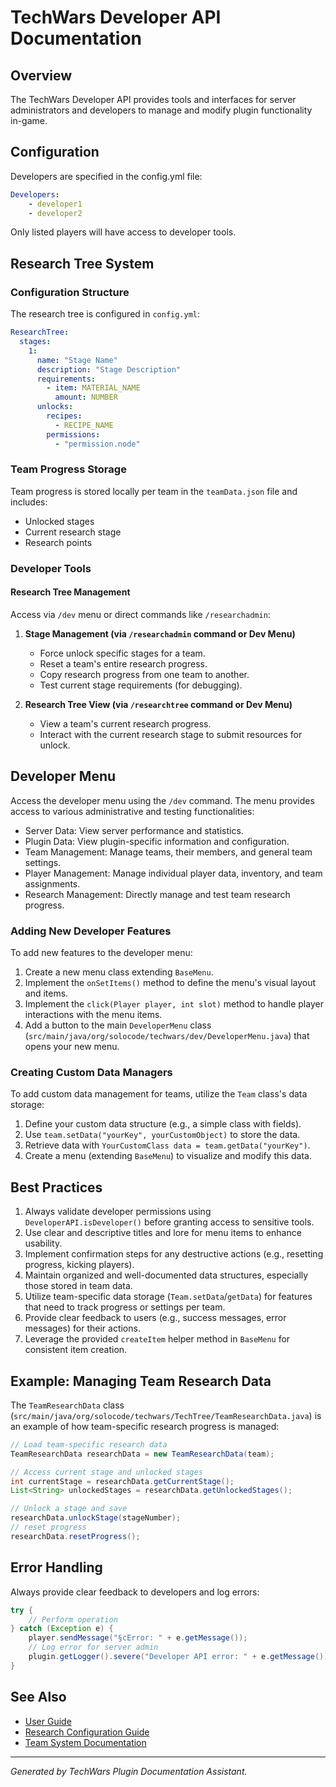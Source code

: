 # TechWars Developer API Documentation

## Overview
The TechWars Developer API provides tools and interfaces for server administrators and developers to manage and modify plugin functionality in-game.

## Configuration
Developers are specified in the config.yml file:
```yaml
Developers:
    - developer1
    - developer2
```
Only listed players will have access to developer tools.

## Research Tree System

### Configuration Structure
The research tree is configured in `config.yml`:
```yaml
ResearchTree:
  stages:
    1:
      name: "Stage Name"
      description: "Stage Description"
      requirements:
        - item: MATERIAL_NAME
          amount: NUMBER
      unlocks:
        recipes:
          - RECIPE_NAME
        permissions:
          - "permission.node"
```

### Team Progress Storage
Team progress is stored locally per team in the `teamData.json` file and includes:
- Unlocked stages
- Current research stage
- Research points

### Developer Tools

#### Research Tree Management
Access via `/dev` menu or direct commands like `/researchadmin`:

1.  **Stage Management (via `/researchadmin` command or Dev Menu)**
    -   Force unlock specific stages for a team.
    -   Reset a team's entire research progress.
    -   Copy research progress from one team to another.
    -   Test current stage requirements (for debugging).

2.  **Research Tree View (via `/researchtree` command or Dev Menu)**
    -   View a team's current research progress.
    -   Interact with the current research stage to submit resources for unlock.

## Developer Menu
Access the developer menu using the `/dev` command. The menu provides access to various administrative and testing functionalities:
-   Server Data: View server performance and statistics.
-   Plugin Data: View plugin-specific information and configuration.
-   Team Management: Manage teams, their members, and general team settings.
-   Player Management: Manage individual player data, inventory, and team assignments.
-   Research Management: Directly manage and test team research progress.

### Adding New Developer Features
To add new features to the developer menu:

1.  Create a new menu class extending `BaseMenu`.
2.  Implement the `onSetItems()` method to define the menu's visual layout and items.
3.  Implement the `click(Player player, int slot)` method to handle player interactions with the menu items.
4.  Add a button to the main `DeveloperMenu` class (`src/main/java/org/solocode/techwars/dev/DeveloperMenu.java`) that opens your new menu.

### Creating Custom Data Managers
To add custom data management for teams, utilize the `Team` class's data storage:

1.  Define your custom data structure (e.g., a simple class with fields).
2.  Use `team.setData("yourKey", yourCustomObject)` to store the data.
3.  Retrieve data with `YourCustomClass data = team.getData("yourKey")`.
4.  Create a menu (extending `BaseMenu`) to visualize and modify this data.

## Best Practices
1.  Always validate developer permissions using `DeveloperAPI.isDeveloper()` before granting access to sensitive tools.
2.  Use clear and descriptive titles and lore for menu items to enhance usability.
3.  Implement confirmation steps for any destructive actions (e.g., resetting progress, kicking players).
4.  Maintain organized and well-documented data structures, especially those stored in team data.
5.  Utilize team-specific data storage (`Team.setData`/`getData`) for features that need to track progress or settings per team.
6.  Provide clear feedback to users (e.g., success messages, error messages) for their actions.
7.  Leverage the provided `createItem` helper method in `BaseMenu` for consistent item creation.

## Example: Managing Team Research Data
The `TeamResearchData` class (`src/main/java/org/solocode/techwars/TechTree/TeamResearchData.java`) is an example of how team-specific research progress is managed:

```java
// Load team-specific research data
TeamResearchData researchData = new TeamResearchData(team);

// Access current stage and unlocked stages
int currentStage = researchData.getCurrentStage();
List<String> unlockedStages = researchData.getUnlockedStages();

// Unlock a stage and save
researchData.unlockStage(stageNumber);
// reset progress
researchData.resetProgress();
```

## Error Handling
Always provide clear feedback to developers and log errors:
```java
try {
    // Perform operation
} catch (Exception e) {
    player.sendMessage("§cError: " + e.getMessage());
    // Log error for server admin
    plugin.getLogger().severe("Developer API error: " + e.getMessage());
}
```

## See Also

*   [User Guide](../docs/USER_GUIDE.md)
*   [Research Configuration Guide](../docs/RESEARCH_CONFIGURATION.md)
*   [Team System Documentation](../docs/TEAM_SYSTEM.md)

---
*Generated by TechWars Plugin Documentation Assistant.*